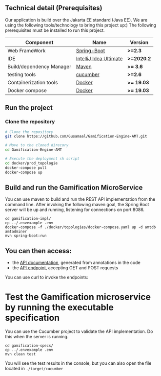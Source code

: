 ## Technical detail (Prerequisites)

Our application is build over the Jakarta EE standard (Java EE). We are using the following tools/technology to bring this project up:)
The following prerequisites must be installed to run this project.

| Component                     | Name                                                      | Version      |
| ----------------------------- | --------------------------------------------------------- | ------------ |
| Web FrameWork                 | [Spring-Boot](https://spring.io/projects/spring-boot)     | __>=2.3__    |
| IDE                           | [IntelliJ Idea Ultimate](https://www.jetbrains.com/idea/) | __>=2020.2__ |
| Build/dependency Manager      | [Maven](https://maven.apache.org/)                        | __>= 3.6__   |
| testing tools                 | [cucumber](https://cucumber.io/)                          | __>=2.6__    |
| Containerization tools        | [Docker](https://www.docker.com/)                         | __>= 19.03__ |
| Docker compose                | [Docker](https://docs.docker.com/compose/)                         | __>= 19.03__ |


## Run the project
### Clone the repository
```sh
# Clone the repository
git clone https://github.com/Gusamaal/Gamification-Engine-AMT.git

# Move to the cloned direcory
cd Gamification-Engine-AMT

# Execute the deployment sh script
cd docker/prod_topologie
docker-compose pull
docker-compose up
```

## Build and run the Gamification MicroService

You can use maven to build and run the REST API implementation from the command line. After invoking the following maven goal, the Spring Boot server will be up and running, listening for connections on port 8086.

```
cd gamification-impl/
cp ../.envexample .env
docker-compose -f ./docker/topologies/docker-compose.yaml up -d amtdb amtadminer
mvn spring-boot:run
```

## You can then access:

* the [API documentation](http://localhost:8086/swagger-ui.html), generated from annotations in the code
* the [API endpoint](http://localhost:8086/), accepting GET and POST requests

You can use curl to invoke the endpoints:

# Test the Gamification microservice by running the executable specification

You can use the Cucumber project to validate the API implementation. Do this when the server is running.

```
cd gamification-specs/
cp ../.envexample .env
mvn clean test
```
You will see the test results in the console, but you can also open the file located in `./target/cucumber`

